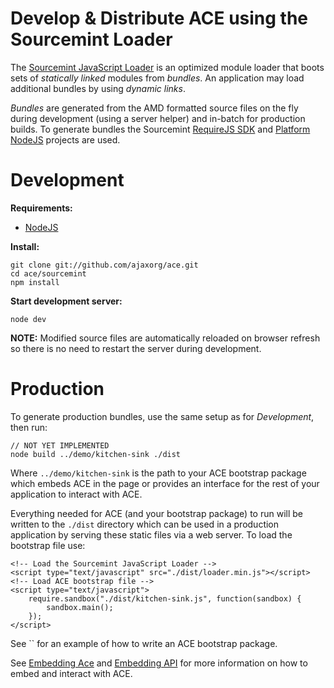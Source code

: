 Develop & Distribute ACE using the Sourcemint Loader
====================================================

The [Sourcemint JavaScript Loader](https://github.com/sourcemint/loader-js) is an optimized
module loader that boots sets of *statically linked* modules from *bundles*. An application may
load additional bundles by using *dynamic links*.

*Bundles* are generated from the AMD formatted source files on the fly during development (using a server helper)
and in-batch for production builds. To generate bundles the Sourcemint [RequireJS SDK](https://github.com/sourcemint/sdk-requirejs)
and [Platform NodeJS](https://github.com/sourcemint/platform-nodejs) projects are used.


Development
===========

**Requirements:**

  * [NodeJS](http://nodejs.org/)

**Install:**

    git clone git://github.com/ajaxorg/ace.git
    cd ace/sourcemint
    npm install

**Start development server:**

    node dev

**NOTE:** Modified source files are automatically reloaded on browser refresh so there is no
need to restart the server during development.


Production
==========

To generate production bundles, use the same setup as for *Development*, then run:

    // NOT YET IMPLEMENTED
    node build ../demo/kitchen-sink ./dist

Where `../demo/kitchen-sink` is the path to your ACE bootstrap package which embeds ACE in the page
or provides an interface for the rest of your application to interact with ACE.

Everything needed for ACE (and your bootstrap package) to run will be written to the `./dist` directory which can be 
used in a production application by serving these static files via a web server. To load the bootstrap file use:

    <!-- Load the Sourcemint JavaScript Loader -->
    <script type="text/javascript" src="./dist/loader.min.js"></script>
    <!-- Load ACE bootstrap file -->
    <script type="text/javascript">
        require.sandbox("./dist/kitchen-sink.js", function(sandbox) {
            sandbox.main();
        });
    </script>

See `` for an example of how to write an ACE bootstrap package.

See [Embedding Ace](https://github.com/ajaxorg/ace) and [Embedding API](https://github.com/ajaxorg/ace/wiki/Embedding---API)
for more information on how to embed and interact with ACE.
